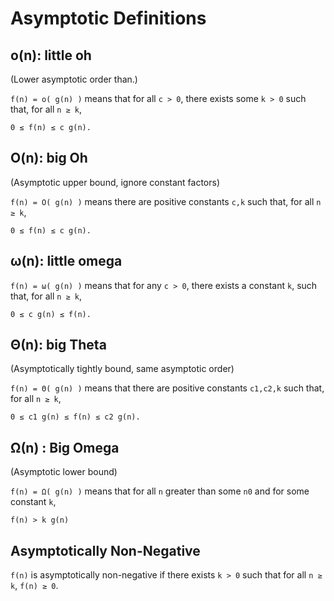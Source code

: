 # Asymptotic Definitions

## o(n): little oh

(Lower asymptotic order than.)

`f(n) = o( g(n) )` means that for all `c > 0`, there exists some `k > 0` such that, for all `n ≥ k`,
    
    0 ≤ f(n) ≤ c g(n).

## O(n): big Oh

(Asymptotic upper bound, ignore constant factors)

`f(n) = O( g(n) )` means there are positive constants `c,k` such that, for all `n ≥ k`,
    
    0 ≤ f(n) ≤ c g(n).

## ω(n): little omega

`f(n) = ω( g(n) )` means that for any `c > 0`, there exists a constant `k`, such that, for all `n ≥ k`,

    0 ≤ c g(n) ≤ f(n).

## Θ(n): big Theta

(Asymptotically tightly bound, same asymptotic order)

`f(n) = Θ( g(n) )` means that there are positive constants `c1,c2,k` such that, for all `n ≥ k`,

    0 ≤ c1 g(n) ≤ f(n) ≤ c2 g(n).

## Ω(n) : Big Omega

(Asymptotic lower bound)

`f(n) = Ω( g(n) )` means that for all `n` greater than some `n0` and for some constant `k`,

    f(n) > k g(n)

## Asymptotically Non-Negative

`f(n)` is asymptotically non-negative if there exists `k > 0` such that for all `n ≥ k`, `f(n) ≥ 0`.